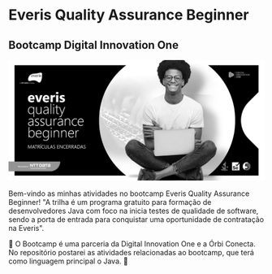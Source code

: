 # Everis Quality Assurance Beginner

## Bootcamp Digital Innovation One

![Capa MRV](https://github.com/filipembraga/bootcamp-everis-quality-assurance-beginner/blob/main/thumbnail-everis-qa-1.png)

Bem-vindo as minhas atividades no bootcamp Everis Quality Assurance Beginner! "A trilha é um programa gratuito para formação de desenvolvedores Java com foco na inicia testes de qualidade de software, sendo a porta de entrada para conquistar uma oportunidade de contratação na Everis".

:green_heart: O Bootcamp é uma parceria da Digital Innovation One e a Órbi Conecta. No repositório postarei as atividades relacionadas ao bootcamp, que terá como linguagem principal o Java. :green_heart:
